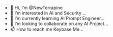 - 👋 Hi, I’m @NewTerrapine
- 👀 I’m interested in AI and Security ...
- 🌱 I’m currently learning AI Prompt Engineer...
- 💞️ I’m looking to collaborate on any AI Project...
- 📫 How to reach me Keybase Me...

<!---
NewTerrapine/NewTerrapine is a ✨ special ✨ repository because its `README.md` (this file) appears on your GitHub profile.
You can click the Preview link to take a look at your changes.
--->
